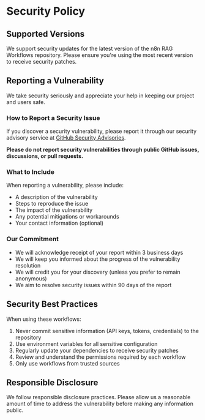# Security Policy

## Supported Versions

We support security updates for the latest version of the n8n RAG Workflows repository. Please ensure you're using the most recent version to receive security patches.

## Reporting a Vulnerability

We take security seriously and appreciate your help in keeping our project and users safe.

### How to Report a Security Issue

If you discover a security vulnerability, please report it through our security advisory service at [GitHub Security Advisories](https://github.com/yourusername/n8n-rag-workflows/security/advisories).

**Please do not report security vulnerabilities through public GitHub issues, discussions, or pull requests.**

### What to Include

When reporting a vulnerability, please include:

- A description of the vulnerability
- Steps to reproduce the issue
- The impact of the vulnerability
- Any potential mitigations or workarounds
- Your contact information (optional)

### Our Commitment

- We will acknowledge receipt of your report within 3 business days
- We will keep you informed about the progress of the vulnerability resolution
- We will credit you for your discovery (unless you prefer to remain anonymous)
- We aim to resolve security issues within 90 days of the report

## Security Best Practices

When using these workflows:

1. Never commit sensitive information (API keys, tokens, credentials) to the repository
2. Use environment variables for all sensitive configuration
3. Regularly update your dependencies to receive security patches
4. Review and understand the permissions required by each workflow
5. Only use workflows from trusted sources

## Responsible Disclosure

We follow responsible disclosure practices. Please allow us a reasonable amount of time to address the vulnerability before making any information public.
